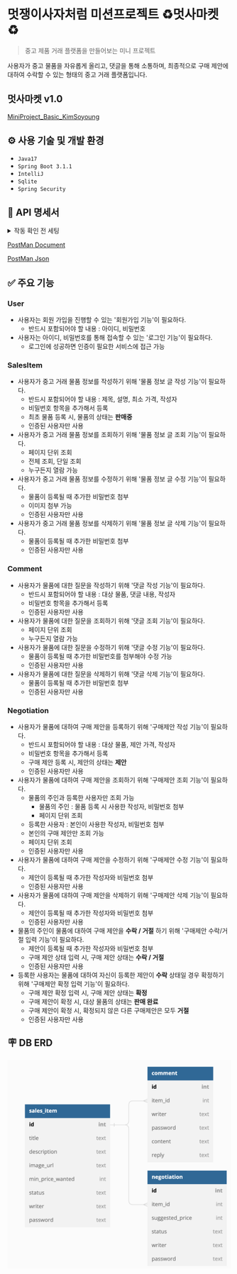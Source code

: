 # 멋쟁이사자처럼 미션프로젝트 ♻️멋사마켓 ♻️
> 중고 제품 거래 플랫폼을 만들어보는 미니 프로젝트

사용자가 중고 물품을 자유롭게 올리고, 댓글을 통해 소통하며, 최종적으로 구매 제안에 대하여 수락할 수 있는 형태의 중고 거래 플랫폼입니다.

## 멋사마켓 v1.0
[MiniProject_Basic_KimSoyoung](https://github.com/likelion-backend-5th/MiniProject_Basic_KimSoyoung)

## ⚙️ 사용 기술 및 개발 환경
- `Java17`
- `Spring Boot 3.1.1`
- `IntelliJ`
- `Sqlite`
- `Spring Security`

## 📌 API 명세서
<details>
<summary> 작동 확인 전 세팅</summary>
1️⃣ 아래 PostMan Document에서 "Run in PostMan"을 누르고 Import할 Workspace를 선택한다.
<img src="img/포스트맨환경설정3.png">

2️⃣ 우측 위 Environments를 선택하는 부분에서 "New Environment"를 선택한다.
<img src="img/포스트맨환경설정4.png">

3️⃣ Request마다 토큰 설정을 해준다.  
▶️ 작동 시, jeeho_dev 입력하는 Request에는 토큰 설정을 아래와 같이 한다.
<img src="img/토큰등록_dev.png">

▶️ 작동 시, jeeho_edu 입력하는 Request에는 토큰 설정을 아래와 같이 한다.
<img src="img/토큰등록_edu.png">

</details>


[PostMan Document](https://documenter.getpostman.com/view/22906513/2s9XxvTai8)

[PostMan Json](https://github.com/likelion-backend-5th/Project_1_KimSoyoung/blob/main/market.postman_collection.json)

## ✅ 주요 기능
### User
+ 사용자는 회원 가입을 진행할 수 있는 '회원가입 기능'이 필요하다.
  + 반드시 포함되어야 할 내용 : 아이디, 비밀번호
+ 사용자는 아이디, 비밀번호를 통해 접속할 수 있는 '로그인 기능'이 필요하다.
  + 로그인에 성공하면 인증이 필요한 서비스에 접근 가능

### SalesItem
+ 사용자가 중고 거래 물품 정보를 작성하기 위해 '물품 정보 글 작성 기능'이 필요하다.
  + 반드시 포함되어야 할 내용 : 제목, 설명, 최소 가격, 작성자
  + 비밀번호 항목을 추가해서 등록
  + 최초 물품 등록 시, 물품의 상태는 __판매중__
  + 인증된 사용자만 사용
+ 사용자가 중고 거래 물품 정보를 조회하기 위해 '물품 정보 글 조회 기능'이 필요하다.
  + 페이지 단위 조회
  + 전체 조회, 단일 조회
  + 누구든지 열람 가능
+ 사용자가 중고 거래 물품 정보를 수정하기 위해 '물품 정보 글 수정 기능'이 필요하다.
  + 물품이 등록될 때 추가한 비밀번호 첨부
  + 이미지 첨부 가능
  + 인증된 사용자만 사용
+ 사용자가 중고 거래 물품 정보를 삭제하기 위해 '물품 정보 글 삭제 기능'이 필요하다.
  + 물품이 등록될 때 추가한 비밀번호 첨부
  + 인증된 사용자만 사용
  
### Comment
+ 사용자가 물품에 대한 질문을 작성하기 위해 '댓글 작성 기능'이 필요하다.
  + 반드시 포함되어야 할 내용 : 대상 물품, 댓글 내용, 작성자
  + 비밀번호 항목을 추가해서 등록
  + 인증된 사용자만 사용
+ 사용자가 물품에 대한 질문을 조회하기 위해 '댓글 조회 기능'이 필요하다.
  + 페이지 단위 조회
  + 누구든지 열람 가능
+ 사용자가 물품에 대한 질문을 수정하기 위해 '댓글 수정 기능'이 필요하다.
  + 물품이 등록될 때 추가한 비밀번호를 첨부해야 수정 가능
  + 인증된 사용자만 사용
+ 사용자가 물품에 대한 질문을 삭제하기 위해 '댓글 삭제 기능'이 필요하다.
  + 물품이 등록될 때 추가한 비밀번호 첨부
  + 인증된 사용자만 사용

### Negotiation
+ 사용자가 물품에 대하여 구매 제안을 등록하기 위해 '구매제안 작성 기능'이 필요하다.
  + 반드시 포함되어야 할 내용 : 대상 물품, 제안 가격, 작성자
  + 비밀번호 항목을 추가해서 등록
  + 구매 제안 등록 시, 제안의 상태는 __제안__
  + 인증된 사용자만 사용
+ 사용자가 물품에 대하여 구매 제안을 조회하기 위해 '구매제안 조회 기능'이 필요하다.
  + 물품의 주인과 등록한 사용자만 조회 가능
    + 물품의 주인 : 물품 등록 시 사용한 작성자, 비밀번호 첨부
    + 페이지 단위 조회
  + 등록한 사용자 : 본인이 사용한 작성자, 비밀번호 첨부
  + 본인의 구매 제안만 조회 가능
  + 페이지 단위 조회
  + 인증된 사용자만 사용
+ 사용자가 물품에 대하여 구매 제안을 수정하기 위해 '구매제안 수정 기능'이 필요하다.
  + 제안이 등록될 때 추가한 작성자와 비밀번호 첨부
  + 인증된 사용자만 사용
+ 사용자가 물품에 대하여 구매 제안을 삭제하기 위해 '구매제안 삭제 기능'이 필요하다.
  + 제안이 등록될 때 추가한 작성자와 비밀번호 첨부
  + 인증된 사용자만 사용
+ 물품의 주인이 물품에 대하여 구매 제안을 __수락 / 거절__ 하기 위해 '구매제안 수락/거절 입력 기능'이 필요하다.
  + 제안이 등록될 때 추가한 작성자와 비밀번호 첨부
  + 구매 제안 상태 입력 시, 구매 제안 상태는 __수락 / 거절__
  + 인증된 사용자만 사용
+ 등록한 사용자는 물품에 대하여 자신이 등록한 제안이 __수락__ 상태일 경우 확정하기 위해 '구매제안 확정 입력 기능'이 필요하다.
  + 구매 제안 확정 입력 시, 구매 제안 상태는 __확정__
  + 구매 제안이 확정 시, 대상 물품의 상태는 __판매 완료__
  + 구매 제안이 확정 시, 확정되지 않은 다른 구매제안은 모두 __거절__
  + 인증된 사용자만 사용

## 🪧 DB ERD
<img src="img/erd.png">